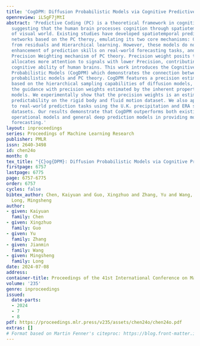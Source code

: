 ```yaml
---
title: 'CogDPM: Diffusion Probabilistic Models via Cognitive Predictive Coding'
openreview: iLSgF7jMtI
abstract: 'Predictive Coding (PC) is a theoretical framework in cognitive science
  suggesting that the human brain processes cognition through spatiotemporal prediction
  of visual world. Existing studies have developed spatiotemporal prediction neural
  networks based on the PC theroy, emulating its two core mechanisms: Correcting predictions
  from residuals and Hierarchical learning. However, these models do not show the
  enhancement of prediction skills on real-world forecasting tasks, and ignore the
  Precision Weighting mechanism of PC theory. Precision weight posits that the brain
  allocates more attention to signals with lower Precision, contributing to the the
  cognitive ability of human brains. This work introduces the Cognitive Diffusion
  Probabilistic Models (CogDPM) which demonstrates the connection between diffusion
  probabilistic models and PC theory. CogDPM features a precision estimation method
  based on the hierarchical sampling capabilities of diffusion models, and allocate
  the guidance with precision weights estimated by the inherent property of diffusion
  models. We experimentally show that the precision weights is an estimator of model’s
  predictability on the rigid body and fluid motion dataset. We also apply CogDPM
  to real-world prediction tasks using the U.K. precipitation and ERA surface wind
  datasets. Our results demonstrate that CogDPM outperforms both existing domain-specific
  operational models and general deep prediction models in providing more proficient
  forecasting.'
layout: inproceedings
series: Proceedings of Machine Learning Research
publisher: PMLR
issn: 2640-3498
id: chen24o
month: 0
tex_title: "{C}og{DPM}: Diffusion Probabilistic Models via Cognitive Predictive Coding"
firstpage: 6757
lastpage: 6775
page: 6757-6775
order: 6757
cycles: false
bibtex_author: Chen, Kaiyuan and Guo, Xingzhuo and Zhang, Yu and Wang, Jianmin and
  Long, Mingsheng
author:
- given: Kaiyuan
  family: Chen
- given: Xingzhuo
  family: Guo
- given: Yu
  family: Zhang
- given: Jianmin
  family: Wang
- given: Mingsheng
  family: Long
date: 2024-07-08
address:
container-title: Proceedings of the 41st International Conference on Machine Learning
volume: '235'
genre: inproceedings
issued:
  date-parts:
  - 2024
  - 7
  - 8
pdf: https://proceedings.mlr.press/v235/assets/chen24o/chen24o.pdf
extras: []
# Format based on Martin Fenner's citeproc: https://blog.front-matter.io/posts/citeproc-yaml-for-bibliographies/
---
```

